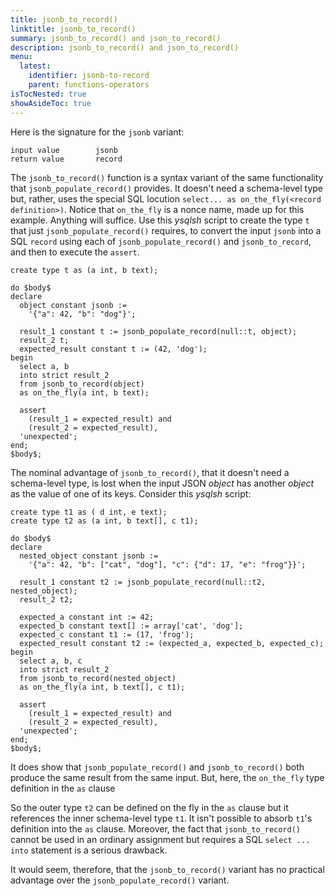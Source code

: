 ```yaml
---
title: jsonb_to_record()
linktitle: jsonb_to_record()
summary: jsonb_to_record() and json_to_record()
description: jsonb_to_record() and json_to_record()
menu:
  latest:
    identifier: jsonb-to-record
    parent: functions-operators
isTocNested: true
showAsideToc: true
---
```


Here is the signature for the `jsonb` variant:

```
input value        jsonb
return value       record
```

The `jsonb_to_record()` function is a syntax variant of the same functionality that  `jsonb_populate_record()` provides. It doesn't need a schema-level type but, rather, uses the special SQL locution `select... as on_the_fly(<record definition>)`. Notice that `on_the_fly` is a nonce name, made up for this example. Anything will suffice. Use this _ysqlsh_ script to create the  type `t` that just `jsonb_populate_record()` requires, to convert the input `jsonb` into a SQL `record` using each of  `jsonb_populate_record()` and `jsonb_to_record`, and then to execute the `assert`.

```postgresql
create type t as (a int, b text);

do $body$
declare
  object constant jsonb :=
    '{"a": 42, "b": "dog"}';

  result_1 constant t := jsonb_populate_record(null::t, object);
  result_2 t;
  expected_result constant t := (42, 'dog');
begin
  select a, b
  into strict result_2
  from jsonb_to_record(object)
  as on_the_fly(a int, b text);

  assert
    (result_1 = expected_result) and 
    (result_2 = expected_result),
  'unexpected';
end;
$body$;
```

The nominal advantage of `jsonb_to_record()`, that it doesn't need a schema-level type, is lost when the input JSON _object_ has another _object_ as the value of one of its keys. Consider this _ysqlsh_ script:

```postgresql
create type t1 as ( d int, e text);
create type t2 as (a int, b text[], c t1);

do $body$
declare
  nested_object constant jsonb :=
    '{"a": 42, "b": ["cat", "dog"], "c": {"d": 17, "e": "frog"}}';

  result_1 constant t2 := jsonb_populate_record(null::t2, nested_object);
  result_2 t2;

  expected_a constant int := 42;
  expected_b constant text[] := array['cat', 'dog'];
  expected_c constant t1 := (17, 'frog');
  expected_result constant t2 := (expected_a, expected_b, expected_c);
begin
  select a, b, c
  into strict result_2
  from jsonb_to_record(nested_object)
  as on_the_fly(a int, b text[], c t1);

  assert
    (result_1 = expected_result) and 
    (result_2 = expected_result),
  'unexpected';
end;
$body$;
```

It does show that `jsonb_populate_record()` and `jsonb_to_record()` both produce the same result from the same input. But, here, the `on_the_fly` type definition in the `as` clause

So the outer type `t2` can be defined on the fly in the `as` clause but it references the inner schema-level type `t1`. It isn't possible to absorb `t1`'s definition into the `as` clause. Moreover, the fact that `jsonb_to_record()` cannot be used in an ordinary assignment but requires a SQL `select ... into` statement is a serious drawback.

It would seem, therefore, that the `jsonb_to_record()` variant has no practical advantage over the `jsonb_populate_record()` variant.

